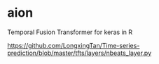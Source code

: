 # aion
Temporal Fusion Transformer for keras in R


https://github.com/LongxingTan/Time-series-prediction/blob/master/tfts/layers/nbeats_layer.py
